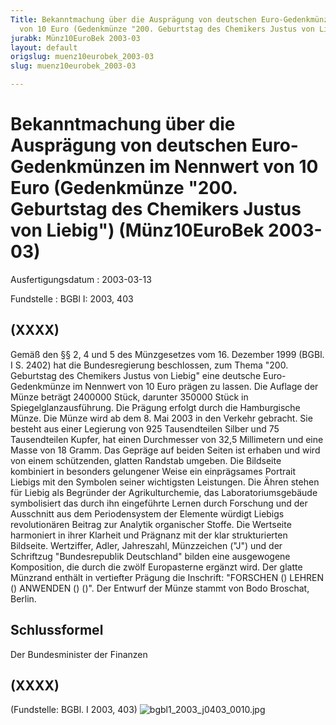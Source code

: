 ```yaml
---
Title: Bekanntmachung über die Ausprägung von deutschen Euro-Gedenkmünzen im Nennwert
  von 10 Euro (Gedenkmünze "200. Geburtstag des Chemikers Justus von Liebig")
jurabk: Münz10EuroBek 2003-03
layout: default
origslug: muenz10eurobek_2003-03
slug: muenz10eurobek_2003-03

---
```


# Bekanntmachung über die Ausprägung von deutschen Euro-Gedenkmünzen im Nennwert von 10 Euro (Gedenkmünze "200. Geburtstag des Chemikers Justus von Liebig") (Münz10EuroBek 2003-03)

Ausfertigungsdatum
:   2003-03-13

Fundstelle
:   BGBl I: 2003, 403



## (XXXX)

Gemäß den §§ 2, 4 und 5 des Münzgesetzes vom 16. Dezember 1999 (BGBl.
I S. 2402) hat die Bundesregierung beschlossen, zum Thema "200.
Geburtstag des Chemikers Justus von Liebig" eine deutsche Euro-
Gedenkmünze im Nennwert von 10 Euro prägen zu lassen.
Die Auflage der Münze beträgt 2400000 Stück, darunter 350000 Stück in
Spiegelglanzausführung. Die Prägung erfolgt durch die Hamburgische
Münze. Die Münze wird ab dem 8. Mai 2003 in den Verkehr gebracht. Sie
besteht aus einer Legierung von 925 Tausendteilen Silber und 75
Tausendteilen Kupfer, hat einen Durchmesser von 32,5 Millimetern und
eine Masse von 18 Gramm. Das Gepräge auf beiden Seiten ist erhaben und
wird von einem schützenden, glatten Randstab umgeben.
Die Bildseite kombiniert in besonders gelungener Weise ein
einprägsames Portrait Liebigs mit den Symbolen seiner wichtigsten
Leistungen. Die Ähren stehen für Liebig als Begründer der
Agrikulturchemie, das Laboratoriumsgebäude symbolisiert das durch ihn
eingeführte Lernen durch Forschung und der Ausschnitt aus dem
Periodensystem der Elemente würdigt Liebigs revolutionären Beitrag zur
Analytik organischer Stoffe.
Die Wertseite harmoniert in ihrer Klarheit und Prägnanz mit der klar
strukturierten Bildseite. Wertziffer, Adler, Jahreszahl, Münzzeichen
("J") und der Schriftzug "Bundesrepublik Deutschland" bilden eine
ausgewogene Komposition, die durch die zwölf Europasterne ergänzt
wird.
Der glatte Münzrand enthält in vertiefter Prägung die Inschrift:
"FORSCHEN () LEHREN () ANWENDEN () ()".
Der Entwurf der Münze stammt von Bodo Broschat, Berlin.


## Schlussformel

Der Bundesminister der Finanzen


## (XXXX)

(Fundstelle: BGBl. I 2003, 403)
![bgbl1_2003_j0403_0010.jpg](bgbl1_2003_j0403_0010.jpg)
